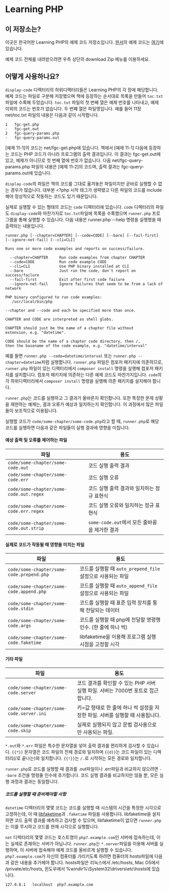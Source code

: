 Learning PHP
==========

## 이 저장소는?

이곳은 한국어판 Learning PHP의 예제 코드 저장소입니다. [원서](http://shop.oreilly.com/product/0636920043034.do)의 예제 코드는 [여기](https://github.com/oreillymedia/Learning_PHP)에 있습니다.

<!-- 오류 신고나 정정 요청는 한빛미디어 고객게시판을 이용하거나 이메일 cloudshadow@gmail.com을 이용해주세요. 이 저장소를 직접 포크하셔서 수정한 뒤 풀 리퀘스트를 보내주셔도 됩니다.  -->

예제 코드 전체를 내려받으려면 우측 상단의 download Zip 메뉴를 이용하세요.


## 어떻게 사용하나요?

`display-code` 디렉터리의 하위디렉터리들은 Learning PHP의 각 장에 해당합니다. 예제 코드는 파일로 구분해 저장했으며 책에 등장하는 순서대로 목록을 만들어 `toc.txt` 파일에 수록해 두었습니다. `toc.txt` 파일의 첫 번째 열은 예제 번호를 나타내고, 예제 이외의 코드는 번호가 없습니다. 두 번째 열은 파일명입니다. 예를 들어 11장 net/toc.txt 파일의 내용은 다음과 같이 시작합니다.

    1	fgc-get.php
    -	fgc-get.out
    2	fgc-query-params.php
    -	fgc-query-params.out

[예제 11-1]의 코드는 net/fgc-get.php에 있습니다. 책에서 [예제 11-1] 다음에 등장하는 코드는 PHP 코드가 아니라 프로그램의 출력 결과입니다. 이 결과는 fgc-get.out에 있고, 예제가 아니므로 첫 번째 열에 번호가 없습니다. 다음 net/fgc-query-params.php 파일의 내용은 [예제 11-2]의 코드며, 출력 결과는 fgc-query-params.out에 있습니다. 

`display-code`의 파일은 책의 코드를 그대로 옮겨놓은 파일이지만 곧바로 실행할 수 없는 경우가 많습니다. 대부분 <?php 시작 태그가 생략됐고 다른 파일의 코드를 include해야 정상적으로 작동하는 코드도 있기 때문입니다. 

실제로 실행할 수 있는 형태의 코드는 `code` 디렉터리에 있습니다. `code` 디렉터리의 파일도 `display-code`와 마찬가지로 `toc.txt`파일에 목록을 수록했으며 `runner.php` 프로그램을 통해 실행할 수 있습니다. 다음 내용은 runner.php --help 명령을 실행했을 때 출력되는 내용입니다.  


```
runner.php [--chapter=CHAPTER] [--code=CODE] [--bare] [--fail-first] [--ignore-net-fail] [--cli=CLI]

Runs one or more code examples and reports on success/failure.

  --chapter=CHAPTER     Run code examples from chapter CHAPTER
  --code=CODE           Run code example CODE
  --cli=CLI             Use PHP binary installed at CLI
  --bare                Just run the code, don't report on success/failure
  --fail-first          Exit after first code failure
  --ignore-net-fail     Ignore failures that seem to be from a lack of network

PHP binary configured to run code examples:
   /usr/local/bin/php

--chapter and --code and each be specified more than once.

CHAPTER and CODE are interpreted as shell globs.

CHAPTER should just be the name of a chapter file without
extension, e.g. "datetime".

CODE should be the name of a chapter code directory, then /,
then the basename of the code example, e.g. "datetime/interval"
```

예를 들면 `runner.php --code=datetime/interval` 또는 `runner.php --chapter=datetime`처럼 실행합니다. `runner.php` 파일은 컴포저 패키지에 의존하므로, `runner.php` 파일이 있는 디렉터리에서 `composer install` 명령을 실행해 컴포저 패키지를 설치합니다. 컴포저 패키지에 의존하는 다른 예제 코드도 마찬가지입니다. `code`의 각 하위디렉터리에서 `composer install` 명령을 실행해 의존 패키지를 설치해야 합니다. 

`runner.php`는 코드를 실행하고 그 결과가 올바른지 확인합니다. 또한 특정한 문제 상황을 재현하는 예제는, 결과 오류가 예상과 일치하는지 확인합니다. 이 과정에서 많은 파일들이 보조적으로 이용됩니다.

실행할 코드가 `code/some-chapter/some-code.php`라고 할 때, `runner.php`로 해당 코드를 실행하면 다음과 같은 파일들이 실행 결과에 영향을 미칩니다. 

#### 예상 출력 및 오류를 제어하는 파일 
| 파일 | 용도
| --- | ---
| `code/some-chapter/some-code.out` | 코드 실행 출력 결과
| `code/some-chapter/some-code.err` | 코드 실행 오류
| `code/some-chapter/some-code.out.regex` | 코드 실행 출력 결과와 일치하는 정규 표현식
| `code/some-chapter/some-code.err.regex` | 코드 실행 오류와 일치하는 정규 표현식
| `code/some-chapter/some-code.out.strip` | `some-code.out`에서 모든 줄바꿈을 제거한 결과

#### 실제로 코드가 작동될 때 영향을 미치는 파일
| 파일 | 용도
| --- | ---
| `code/some-chapter/some-code.prepend.php` | 코드를 실행할 때 `auto_prepend_file` 설정으로 사용되는 파일
| `code/some-chapter/some-code.append.php` | 코드를 실행할 때 `auto_append_file` 설정으로 사용되는 파일
| `code/some-chapter/some-code.stdin` | 코드를 실행할 때 표준 입력 장치를 통해 전달되는 데이터
| `code/some-chapter/some-code.args` | 코드를 실행할 때 php에 전달할 명령행 인수. (한 줄에 하나 씩)
| `code/some-chapter/some-code.faketime` | libfaketime을 이용해 프로그램 실행 시점을 고정할 시각

#### 기타 파일
| 파일 | 용도
| --- | ---
| `code/some-chapter/some-code.server` | 코드 결과를 확인할 수 있는 PHP 서버 실행 파일. 서버는 7000번 포트로 접근합니다. 
| `code/some-chapter/some-code.server.ini` | 키=값 형태로 한 줄에 하나 씩 설정을 저장한 파일. 서버를 실행할 때 사용됩니다.
| `code/some-chapter/some-code.skip` | 실제로 실행되지 않고 문법 검사용으로만 사용되는 파일.

`*.out`와 `*.err` 파일은 특수한 문자열을 넣어 출력 결과를 편리하게 검사할 수 있습니다. `{{*}}` 문자열은 코드 파일의 전체 경로와 일치하며 `{{d}}`는 코드 파일이 있는 디렉터리(/로 끝나는)와 일치합니다. `{{!}}`는 `/.`로 시작하는 모든 경로와 일치합니다.

`runner.php`로 코드를 실행할 때 결과를 .out파일이나 .err파일과 비교하지 않으려면 `--bare` 조건을 명령줄 인수에 추가합니다. 코드 실행 결과를 비교하지만 않을 뿐, 모든 실행 과정과 결과는 동일합니다.


##### 코드를 실행할 때 준비해야할 사항

`datetime` 디렉터리의 몇몇 코드는 코드를 실행할 때 시스템의 시간을 특정한 시각으로 고정하는데, 이 때 [libfaketime](https://github.com/wolfcw/libfaketime)과 `.faketime` 파일을 사용합니다. libfaketime을 설치하면 코드 출력 결과를 예측하고 검사할 수 있으며, libfaketime이 없으면 `runner.php`는 이를 무시하고 코드를 현재 시각으로 실행합니다.


`net` 디렉터리의 몇몇 코드는 호스트명이 `php7.example.com`인 서버에 접속하는데, 이는 실제로 존재하는 서버가 아닙니다. `runner.php`는 `*.server`파일을 이용해 서버를 실행하며, 이 서버에 접속해야 예제 코드를 올바르게 실행할 수 있습니다. `php7.example.com`가 자신의 컴퓨터를 가리키도록 하려면 컴퓨터의 hosts파일에 다음과 같은 내용을 추가헤야 합니다. hosts파일은 리눅스에서 /etc/hosts, Mac OS에서 /private/etc/hosts, 윈도우에서 %windir%\System32\drivers\etc\hosts에 있습니다.


```
127.0.0.1	localhost  php7.example.com
```
